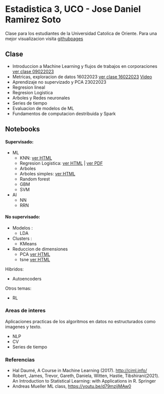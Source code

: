 # Estadistica 3, UCO - Jose Daniel Ramirez Soto
Clase para los estudiantes de la Universidad Catolica de Oriente. Para una mejor visualizacion visita [githubpages](https://jdramirez.github.io/UCO_ML_AI/)

## Clase 

- Introduccion a Machine Learning y flujos de trabajos en corporaciones [ver clase 09022023](https://jdramirez.github.io/UCO_ML_AI/clases/09022023_UCO.pdf)
- Metricas, exploracion de datos  16022023 [ver clase 16022023](https://jdramirez.github.io/UCO_ML_AI/clases/16022023_UCO.pdf) [Video](https://drive.google.com/file/d/1e2GbTu7ngcX9rRHK2lsfadLXrdzmp-Dk/view?usp=sharing)
- Aprendizaje no supervizado y PCA 23022023
- Regresion lineal
- Regresion Logistica
- Arboles y Redes neuronales
- Series de tiempo
- Evaluacion de modelos de ML
- Fundamentos de computacion destribuida y Spark


## Notebooks
#### Supervisado:
  * ML
    * KNN: [ver HTML](https://jdramirez.github.io/UCO_ML_AI/Basic_KNN.html)
    * Regresion Logistica: [ver HTML](https://jdramirez.github.io/UCO_ML_AI/logistic_regression_by_hand.html) | [ver PDF](https://jdramirez.github.io/UCO_ML_AI/logistic_regression_by_hand.pdf)
    * Arboles
     * Arboles simples: [ver HTML](https://jdramirez.github.io/UCO_ML_AI/Trees.html)
     * Random forest 
     * GBM
    * SVM
  * AI
    * NN
    * RRN
    
    
#### No supervisado:
  * Modelos :
    * LDA  
  * Clusters : 
    * KMeans
  * Reduccion de dimensiones
    * PCA  [ver HTML](https://jdramirez.github.io/UCO_ML_AI/PCA.html)
    * tsne [ver HTML](https://jdramirez.github.io/UCO_ML_AI/k-means.html)


Hibridos:
  * Autoencoders
  
Otros temas:
  * RL
  
### Areas de interes
Aplicaciones practicas de los algoritmos en datos no estructurados como imagenes y texto.
  * NLP
  * CV
  * Series de tiempo
  
### Referencias
 * Hal Daumé, A Course in Machine Learning (2017). http://ciml.info/
 * Robert, James, Trevor, Gareth, Daniela, Witten, Hastie, Tibshirani(2021). An Introduction to Statistical Learning: with Applications in R. Springer
 * Andreas Mueller ML class, https://youtu.be/d79mzijMAw0
  
